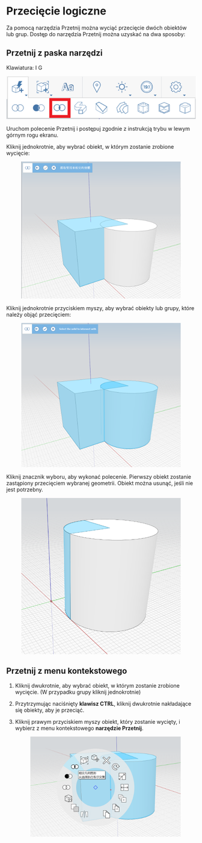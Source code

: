 # Przecięcie logiczne 

Za pomocą narzędzia Przetnij można wyciąć przecięcie dwóch obiektów lub grup. Dostęp do narzędzia Przetnij można uzyskać na dwa sposoby:

## Przetnij z paska narzędzi

Klawiatura: I G

![](../.gitbook/assets/IntersectToolbar.png)

Uruchom polecenie Przetnij i postępuj zgodnie z instrukcją trybu w lewym górnym rogu ekranu.

Kliknij jednokrotnie, aby wybrać obiekt, w którym zostanie zrobione wycięcie:


<figure><img src="../.gitbook/assets/image (9).png" alt=""><figcaption></figcaption></figure>

Kliknij jednokrotnie przyciskiem myszy, aby wybrać obiekty lub grupy, które należy objąć przecięciem:

<figure><img src="../.gitbook/assets/image.png" alt=""><figcaption></figcaption></figure>

Kliknij znacznik wyboru, aby wykonać polecenie. Pierwszy obiekt zostanie zastąpiony przecięciem wybranej geometrii. Obiekt można usunąć, jeśli nie jest potrzebny.


<figure><img src="../.gitbook/assets/image (3).png" alt=""><figcaption></figcaption></figure>

## Przetnij z menu kontekstowego

1. Kliknij dwukrotnie, aby wybrać obiekt, w którym zostanie zrobione wycięcie. (W przypadku grupy kliknij jednokrotnie)
2. Przytrzymując naciśnięty **klawisz CTRL**, kliknij dwukrotnie nakładające się obiekty, aby je przeciąć.
3.  Kliknij prawym przyciskiem myszy obiekt, który zostanie wycięty, i wybierz z menu kontekstowego **narzędzie Przetnij**. 

    <figure><img src="../.gitbook/assets/IntersectContext.png" alt=""><figcaption></figcaption></figure>
